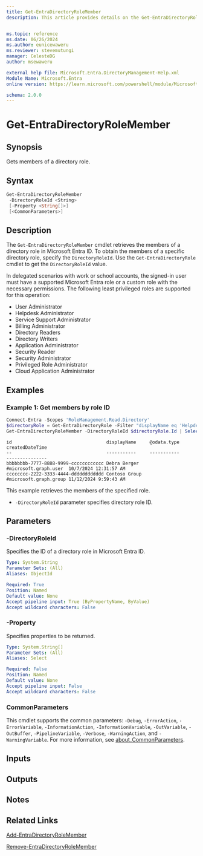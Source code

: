 ```yaml
---
title: Get-EntraDirectoryRoleMember
description: This article provides details on the Get-EntraDirectoryRoleMember command.


ms.topic: reference
ms.date: 06/26/2024
ms.author: eunicewaweru
ms.reviewer: stevemutungi
manager: CelesteDG
author: msewaweru

external help file: Microsoft.Entra.DirectoryManagement-Help.xml
Module Name: Microsoft.Entra
online version: https://learn.microsoft.com/powershell/module/Microsoft.Entra/Get-EntraDirectoryRoleMember

schema: 2.0.0
---
```


# Get-EntraDirectoryRoleMember

## Synopsis

Gets members of a directory role.

## Syntax

```powershell
Get-EntraDirectoryRoleMember
 -DirectoryRoleId <String>
 [-Property <String[]>]
 [<CommonParameters>]
```

## Description

The `Get-EntraDirectoryRoleMember` cmdlet retrieves the members of a directory role in Microsoft Entra ID. To obtain the members of a specific directory role, specify the `DirectoryRoleId`. Use the `Get-EntraDirectoryRole` cmdlet to get the `DirectoryRoleId` value.

In delegated scenarios with work or school accounts, the signed-in user must have a supported Microsoft Entra role or a custom role with the necessary permissions. The following least privileged roles are supported for this operation:

- User Administrator  
- Helpdesk Administrator  
- Service Support Administrator  
- Billing Administrator  
- Directory Readers  
- Directory Writers  
- Application Administrator  
- Security Reader  
- Security Administrator  
- Privileged Role Administrator  
- Cloud Application Administrator

## Examples

### Example 1: Get members by role ID

```powershell
Connect-Entra -Scopes 'RoleManagement.Read.Directory'
$directoryRole = Get-EntraDirectoryRole -Filter "displayName eq 'Helpdesk Administrator'"
Get-EntraDirectoryRoleMember -DirectoryRoleId $directoryRole.Id | Select Id, DisplayName, '@odata.type', CreatedDateTime
```

```Output
id                                   displayName     @odata.type            createdDateTime  
--                                   -----------     -----------            ---------------  
bbbbbbbb-7777-8888-9999-cccccccccccc Debra Berger    #microsoft.graph.user  10/7/2024 12:31:57 AM  
cccccccc-2222-3333-4444-dddddddddddd Contoso Group   #microsoft.graph.group 11/12/2024 9:59:43 AM
```

This example retrieves the members of the specified role.

- `-DirectoryRoleId` parameter specifies directory role ID.

## Parameters

### -DirectoryRoleId

Specifies the ID of a directory role in Microsoft Entra ID.

```yaml
Type: System.String
Parameter Sets: (All)
Aliases: ObjectId

Required: True
Position: Named
Default value: None
Accept pipeline input: True (ByPropertyName, ByValue)
Accept wildcard characters: False
```

### -Property

Specifies properties to be returned.

```yaml
Type: System.String[]
Parameter Sets: (All)
Aliases: Select

Required: False
Position: Named
Default value: None
Accept pipeline input: False
Accept wildcard characters: False
```

### CommonParameters

This cmdlet supports the common parameters: `-Debug`, `-ErrorAction`, `-ErrorVariable`, `-InformationAction`, `-InformationVariable`, `-OutVariable`, `-OutBuffer`, `-PipelineVariable`, `-Verbose`, `-WarningAction`, and `-WarningVariable`. For more information, see [about_CommonParameters](https://go.microsoft.com/fwlink/?LinkID=113216).

## Inputs

## Outputs

## Notes

## Related Links

[Add-EntraDirectoryRoleMember](Add-EntraDirectoryRoleMember.md)

[Remove-EntraDirectoryRoleMember](Remove-EntraDirectoryRoleMember.md)
